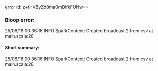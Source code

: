 error id: z+tHVByZd8ma0mDifkFUNw==
### Bloop error:

25/06/18 00:36:16 INFO SparkContext: Created broadcast 2 from csv at main.scala:28
#### Short summary: 

25/06/18 00:36:16 INFO SparkContext: Created broadcast 2 from csv at main.scala:28